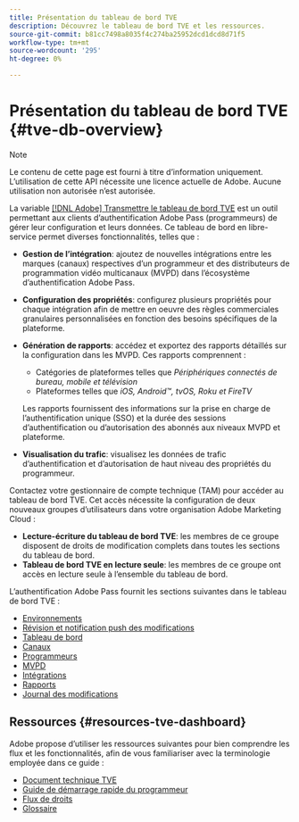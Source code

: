 ```yaml
---
title: Présentation du tableau de bord TVE
description: Découvrez le tableau de bord TVE et les ressources.
source-git-commit: b81cc7498a8035f4c274ba25952dcd1dcd8d71f5
workflow-type: tm+mt
source-wordcount: '295'
ht-degree: 0%

---
```



# Présentation du tableau de bord TVE {#tve-db-overview}

>[!NOTE]
>
>Le contenu de cette page est fourni à titre d’information uniquement. L’utilisation de cette API nécessite une licence actuelle de Adobe. Aucune utilisation non autorisée n’est autorisée.

La variable [[!DNL Adobe] Transmettre le tableau de bord TVE](https://experience.adobe.com/pass/authentication) est un outil permettant aux clients d’authentification Adobe Pass (programmeurs) de gérer leur configuration et leurs données. Ce tableau de bord en libre-service permet diverses fonctionnalités, telles que :

* **Gestion de l’intégration**: ajoutez de nouvelles intégrations entre les marques (canaux) respectives d’un programmeur et des distributeurs de programmation vidéo multicanaux (MVPD) dans l’écosystème d’authentification Adobe Pass.

* **Configuration des propriétés**: configurez plusieurs propriétés pour chaque intégration afin de mettre en oeuvre des règles commerciales granulaires personnalisées en fonction des besoins spécifiques de la plateforme.

* **Génération de rapports**: accédez et exportez des rapports détaillés sur la configuration dans les MVPD. Ces rapports comprennent :
   * Catégories de plateformes telles que *Périphériques connectés de bureau, mobile et télévision*
   * Plateformes telles que *iOS, Android™, tvOS, Roku et FireTV*

  Les rapports fournissent des informations sur la prise en charge de l’authentification unique (SSO) et la durée des sessions d’authentification ou d’autorisation des abonnés aux niveaux MVPD et plateforme.

* **Visualisation du trafic**: visualisez les données de trafic d’authentification et d’autorisation de haut niveau des propriétés du programmeur.

Contactez votre gestionnaire de compte technique (TAM) pour accéder au tableau de bord TVE. Cet accès nécessite la configuration de deux nouveaux groupes d’utilisateurs dans votre organisation Adobe Marketing Cloud :

* **Lecture-écriture du tableau de bord TVE**: les membres de ce groupe disposent de droits de modification complets dans toutes les sections du tableau de bord.
* **Tableau de bord TVE en lecture seule**: les membres de ce groupe ont accès en lecture seule à l’ensemble du tableau de bord.

L’authentification Adobe Pass fournit les sections suivantes dans le tableau de bord TVE :

* [Environnements](/help/authentication/tve-dashboard-environments.md)
* [Révision et notification push des modifications](/help/authentication/tve-dashboard-review-push-changes.md)
* [Tableau de bord](/help/authentication/tve-dashboard-home.md)
* [Canaux](/help/authentication/tve-dashboard-channels.md)
* [Programmeurs](/help/authentication/tve-dashboard-programmers.md)
* [MVPD](/help/authentication/tve-dashboard-mvpds.md)
* [Intégrations](/help/authentication/tve-dashboard-integrations.md)
* [Rapports](/help/authentication/tve-dashboard-reports.md)
* [Journal des modifications](/help/authentication/tve-dashboard-changes-log.md)

## Ressources {#resources-tve-dashboard}

Adobe propose d’utiliser les ressources suivantes pour bien comprendre les flux et les fonctionnalités, afin de vous familiariser avec la terminologie employée dans ce guide :

* [Document technique TVE](/help/authentication/technical-paper.md)
* [Guide de démarrage rapide du programmeur](/help/authentication/programmer-kickstart-guide.md)
* [Flux de droits](/help/authentication/entitlement-flow.md)
* [Glossaire](/help/authentication/glossary.md)



